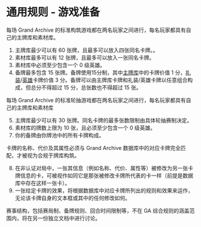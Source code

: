 # 通用规则 - 游戏准备

每场 Grand Archive 的标准构筑游戏都在两名玩家之间进行，每名玩家都具有自己的主牌库和素材库。

1. 主牌库最少可以有 60 张牌，且最多可以放入四张同名卡牌。。
2. 素材库最多可以有 12 张牌，且最多可以放入一张同名卡牌。
3. 素材库中必须至少包含一个 0 级英雄。
4. 备牌最多包含 15 张牌。备牌使用15分制，其中[主牌库](../you-xi-ji-zhi/you-xi-ji-zhi-you-xi-qu-yu/you-xi-qu-yu-zhu-pai-ku.md)中的卡牌价值 1 分，[礼装](tong-yong-gui-ze-ka-pai-lei-xing/ka-pai-lei-xing-chao-lei-xing.md)/[英雄](tong-yong-gui-ze-ka-pai-lei-xing/ka-pai-lei-xing-ying-xiong.md)卡牌价值 3 分。备牌可以由主牌库卡牌和礼装/英雄卡牌以任意组合构成，但总分不得超过 15 分，总张数也不得超过 15 张。



每场 Grand Archive 的标准轮抽游戏都在两名玩家之间进行，每名玩家都具有自己的主牌库和素材库

5. 主牌库最少可以有 30 张牌。同名卡牌的最多张数限制由具体轮抽赛制决定。
6. 素材库的牌数上限为 10 张，且必须至少包含一个 0 级英雄。
7. 你的备牌由你牌池中的所有卡牌构成。



卡牌的名称、代价及其属性必须与 Grand Archive 数据库中的对应卡牌完全匹配，才被视为合规于牌库构筑。

8. 在非认证对局中，一张其信息（例如名称、代价、属性等）被修改为另一张卡牌信息的卡，可被视作如同它是那张被修改卡牌所代表的卡一样（前提是数据库中存在这样一张卡）。
9. 一张给定卡牌的效果，将根据数据库中对应卡牌所列出的规则和效果来运作，无论该卡牌自身的文本框或其中的任何修改如何。

赛事结构，包括赛局制、备牌规则、回合时间限制等，不在 GA 综合规则的涵盖范围内，将在另一份独立文档中进行讨论。
